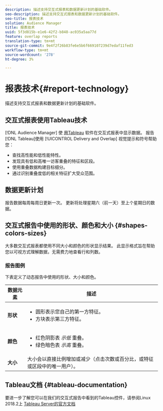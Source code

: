 ```yaml
---
description: 描述支持交互式报表和数据更新计划的基础软件。
seo-description: 描述支持交互式报表和数据更新计划的基础软件。
seo-title: 报表技术
solution: Audience Manager
title: 报表技术
uuid: 5f3d815b-e1e6-42f2-b848-ac035a5aa77d
feature: overlap reports
translation-type: tm+mt
source-git-commit: 9e4f2f26b83fe6e5b6f669107239d7edaf11fed3
workflow-type: tm+mt
source-wordcount: '278'
ht-degree: 3%

---
```



# 报表技术{#report-technology}

描述支持交互式报表和数据更新计划的基础软件。

<!-- 

c_report_technology.xml

 -->

## 交互式报表使用Tableau技术

[!DNL Audience Manager] 使 [用Tableau](https://www.tableausoftware.com/) 软件在交互式报表中显示数据。 报告 [!DNL Tableau]使用 [!UICONTROL Delivery and Overlap] 视觉提示和符号帮助您：

* 查找高性能和低性能特性。
* 发现具有低和高唯一访客重叠的特征和区段。
* 使用重叠数据构建目标细分。
* 通过识别重叠度低的相关特征扩大受众范围。

## 数据更新计划

报告数据每周每周日更新一次。 更新将处理星期六（前一天）至上个星期日的数据。

## 交互式报告中使用的形状、颜色和大小 {#shapes-colors-sizes}

大多数交互式报表都使用不同大小和颜色的形状显示结果。 此显示格式旨在帮助您以可视方式理解数据，无需费力地查看行和列数。

<!-- 

r_legend.xml

 -->

### 报告图例

下表定义了动态报告中使用的形状、大小和颜色。

<table id="table_EC180A96E3784FC6B81FCFB546C4A3FA"> 
 <thead> 
  <tr> 
   <th colname="col1" class="entry"> 数据元素 </th> 
   <th colname="col2" class="entry"> 描述 </th> 
  </tr> 
 </thead>
 <tbody> 
  <tr> 
   <td colname="col1"> <b>形状</b> </td> 
   <td colname="col2"> 
    <ul id="ul_076773ABD0BB4CE6834ACFA8B3D6AC2E"> 
     <li id="li_BBAB37A6EC1549B48C0E4D3BFAF7062C">圆形表示您自己的第一方特征。 </li> 
     <li id="li_371331AE984A4A999CE0596EA13987E0">方块表示第三方特征。 </li> 
    </ul> </td> 
  </tr> 
  <tr> 
   <td colname="col1"> <b>颜色</b> </td> 
   <td colname="col2"> 
    <ul id="ul_F5D243297F0C4E5A8EDCBD28A548869E"> 
     <li id="li_332EB873A35440E6BB6093E36A0FAC3D">红色阴影表 <i>示低</i> 重叠。 </li> 
     <li id="li_29DFDB1218DF4069B5DCFF841D48EF56">绿色暗色表 <i>示高</i> 重叠。 </li> 
    </ul> </td> 
  </tr> 
  <tr> 
   <td colname="col1"> <b>大小</b> </td> 
   <td colname="col2"> 大小会以直接比例增加或减少（点击次数或百分比，或特征或区段中的唯一用户）。 </td> 
  </tr> 
 </tbody> 
</table>

## Tableau文档 {#tableau-documentation}

要进一步了解您可以在我们的交互式报告中看到的Tableau控件，请参阅Linux 2018.2上 [Tableau Server的官方文档](https://help.tableau.com/v2018.2/server-linux/en-us/get_started_server.htm)